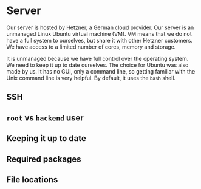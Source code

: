 # Server

Our server is hosted by Hetzner, a German cloud provider. Our server is an unmanaged Linux Ubuntu virtual machine (VM). VM means that we do not have a full system to ourselves, but share it with other Hetzner customers. We have access to a limited number of cores, memory and storage.

It is unmanaged because we have full control over the operating system. We need to keep it up to date ourselves. The choice for Ubuntu was also made by us. It has no GUI, only a command line, so getting familiar with the Unix command line is very helpful. By default, it uses the `bash` shell.

## SSH

## `root` vs `backend` user

## Keeping it up to date

## Required packages

## File locations
